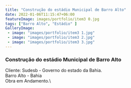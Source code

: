 ```yaml
---
title: "Construção do estádio Municipal de Barro Alto"
date: 2022-01-06T11:15:47+06:00
featureImage: images/portfolio/item3 0.jpg
tags: ["Barro Alto", "Estádio" ]
GalleryImage: 
 - image: "images/portfolio/item3 1.jpg"
 - image: "images/portfolio/item3 2.jpg"
 - image: "images/portfolio/item3 3.jpg"
---
```

  ### Construção do estádio Municipal de Barro Alto

  Cliente: Sudesb - Governo do estado da Bahia.\
  Barro Alto - Bahia\
  Obra em Andamento.\
